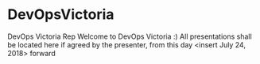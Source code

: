 # DevOpsVictoria
DevOps Victoria Rep
Welcome to DevOps Victoria :)
All presentations shall be located here if agreed by the presenter, from this day <insert July 24, 2018> forward
